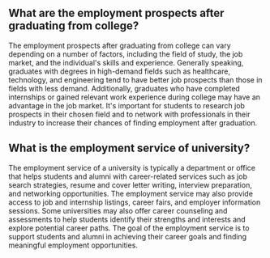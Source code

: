 ## What are the employment prospects after graduating from college?
The employment prospects after graduating from college can vary depending on a number of factors, including the field of study, the job market, and the individual's skills and experience. Generally speaking, graduates with degrees in high-demand fields such as healthcare, technology, and engineering tend to have better job prospects than those in fields with less demand. Additionally, graduates who have completed internships or gained relevant work experience during college may have an advantage in the job market. It's important for students to research job prospects in their chosen field and to network with professionals in their industry to increase their chances of finding employment after graduation.
## What is the employment service of university?
The employment service of a university is typically a department or office that helps students and alumni with career-related services such as job search strategies, resume and cover letter writing, interview preparation, and networking opportunities. The employment service may also provide access to job and internship listings, career fairs, and employer information sessions. Some universities may also offer career counseling and assessments to help students identify their strengths and interests and explore potential career paths. The goal of the employment service is to support students and alumni in achieving their career goals and finding meaningful employment opportunities.
